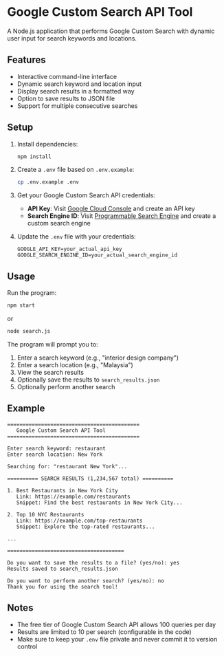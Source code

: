 # Google Custom Search API Tool

A Node.js application that performs Google Custom Search with dynamic user input for search keywords and locations.

## Features

- Interactive command-line interface
- Dynamic search keyword and location input
- Display search results in a formatted way
- Option to save results to JSON file
- Support for multiple consecutive searches

## Setup

1. Install dependencies:
   ```bash
   npm install
   ```

2. Create a `.env` file based on `.env.example`:
   ```bash
   cp .env.example .env
   ```

3. Get your Google Custom Search API credentials:
   - **API Key**: Visit [Google Cloud Console](https://console.cloud.google.com/apis/credentials) and create an API key
   - **Search Engine ID**: Visit [Programmable Search Engine](https://programmablesearchengine.google.com/) and create a custom search engine

4. Update the `.env` file with your credentials:
   ```
   GOOGLE_API_KEY=your_actual_api_key
   GOOGLE_SEARCH_ENGINE_ID=your_actual_search_engine_id
   ```

## Usage

Run the program:
```bash
npm start
```

or

```bash
node search.js
```

The program will prompt you to:
1. Enter a search keyword (e.g., "interior design company")
2. Enter a search location (e.g., "Malaysia")
3. View the search results
4. Optionally save the results to `search_results.json`
5. Optionally perform another search

## Example

```
===========================================
   Google Custom Search API Tool
===========================================

Enter search keyword: restaurant
Enter search location: New York

Searching for: "restaurant New York"...

========== SEARCH RESULTS (1,234,567 total) ==========

1. Best Restaurants in New York City
   Link: https://example.com/restaurants
   Snippet: Find the best restaurants in New York City...

2. Top 10 NYC Restaurants
   Link: https://example.com/top-restaurants
   Snippet: Explore the top-rated restaurants...

...

======================================

Do you want to save the results to a file? (yes/no): yes
Results saved to search_results.json

Do you want to perform another search? (yes/no): no
Thank you for using the search tool!
```

## Notes

- The free tier of Google Custom Search API allows 100 queries per day
- Results are limited to 10 per search (configurable in the code)
- Make sure to keep your `.env` file private and never commit it to version control

